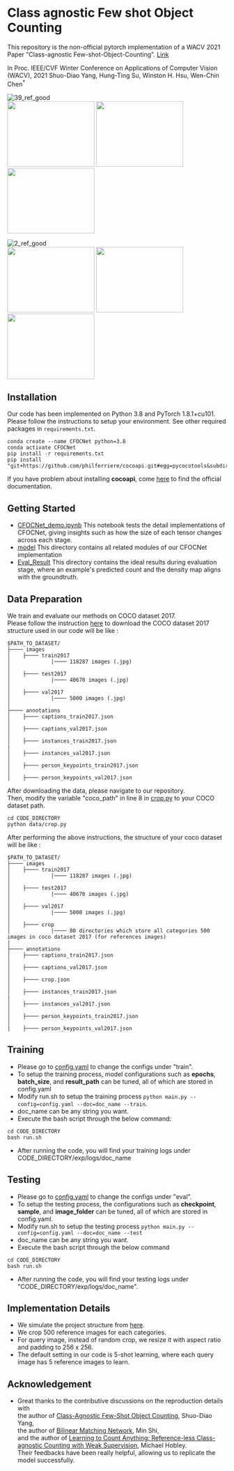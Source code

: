 # Class agnostic Few shot Object Counting

This repository is the non-official pytorch implementation of a WACV 2021 Paper "Class-agnostic Few-shot-Object-Counting". [Link](https://openaccess.thecvf.com/content/WACV2021/papers/Yang_Class-Agnostic_Few-Shot_Object_Counting_WACV_2021_paper.pdf)

In Proc. IEEE/CVF Winter Conference on Applications of Computer Vision (WACV), 2021
Shuo-Diao Yang, Hung-Ting Su, Winston H. Hsu, Wen-Chin Chen<sup>*</sup>

![39_ref_good](https://user-images.githubusercontent.com/76461262/181033357-71dc9a34-7a78-4410-81d6-4dc7d74bedfd.png) </br>
<img src="https://user-images.githubusercontent.com/76461262/181033299-cda225d3-c964-4327-9d13-bdbdaa296af3.png" width="200" height="150" /> <img src="https://user-images.githubusercontent.com/76461262/181033407-cb571edc-cb2f-4f1a-9127-fb74cafc933c.png" width="200" height="150" /> <img src="https://user-images.githubusercontent.com/76461262/181033455-84efbbea-0656-4e47-b281-34e3eeb14482.png" width="200" height="150" /> </br>

![2_ref_good](https://user-images.githubusercontent.com/76461262/181036373-715da5ae-e150-4980-92e7-3434146e40e8.png) </br>
<img src="https://user-images.githubusercontent.com/76461262/181036450-ee30acc9-1521-4dd1-b5c3-562308dc7f8d.png" width="200" height="150" /> <img src="https://user-images.githubusercontent.com/76461262/181036669-6d0b78b4-8447-4f8c-9ac6-821351bc4f0b.png" width="200" height="150" /> <img src="https://user-images.githubusercontent.com/76461262/181036720-a7539696-bd5f-4886-aff6-4a343d390276.png" width="200" height="150" /> </br>

## Installation
Our code has been implemented on Python 3.8 and PyTorch 1.8.1+cu101. Please follow the instructions to setup your environment. See other required packages in `requirements.txt`.
````
conda create --name CFOCNet python=3.8
conda activate CFOCNet
pip install -r requirements.txt
pip install "git+https://github.com/philferriere/cocoapi.git#egg=pycocotools&subdirectory=PythonAPI"
````
If you have problem about installing **cocoapi**, come [here](https://github.com/philferriere/cocoapi) to find the official documentation.
## Getting Started
* [CFOCNet_demo.ipynb](CFOCNet_demo.ipynb) This notebook tests the detail implementations of CFOCNet, giving insights such as how the size of each tensor changes across each stage.
* [model](model) This directory contains all related modules of our CFOCNet implementation
* [Eval_Result](Eval_Result) This directory contains the ideal results during evaluation stage, where an example's predicted count and the density map aligns with the groundtruth.
## Data Preparation
We train and evaluate our methods on COCO dataset 2017. </br>
Please follow the instruction [here](https://gist.github.com/mkocabas/a6177fc00315403d31572e17700d7fd9) to download the COCO dataset 2017 </br>
structure used in our code will be like : </br>
````
$PATH_TO_DATASET/
├──── images
│    ├──── train2017
│             |──── 118287 images (.jpg)
│
│    ├──── test2017
│             |──── 40670 images (.jpg)
│
│    ├──── val2017
│             |──── 5000 images (.jpg)
│
├──── annotations
│    ├──── captions_train2017.json
│
│    ├──── captions_val2017.json
│
│    ├──── instances_train2017.json
|
│    ├──── instances_val2017.json
│
│    ├──── person_keypoints_train2017.json
│
│    ├──── person_keypoints_val2017.json
````
After downloading the data, please navigate to our repository. </br>
Then, modify the variable "coco_path" in line 8  in [crop.py](data/crop.py) to your COCO dataset path.
````
cd CODE_DIRECTORY
python data/crop.py
````
After performing the above instructions, the structure of your coco dataset will be like : </br>
````
$PATH_TO_DATASET/
├──── images
│    ├──── train2017
│             |──── 118287 images (.jpg)
│
│    ├──── test2017
│             |──── 40670 images (.jpg)
│
│    ├──── val2017
│             |──── 5000 images (.jpg)
│
│    ├──── crop
│             |──── 80 directories which store all categories 500 images in coco dataset 2017 (for references images)
│
├──── annotations
│    ├──── captions_train2017.json
│
│    ├──── captions_val2017.json
│
│    ├──── crop.json
│
│    ├──── instances_train2017.json
|
│    ├──── instances_val2017.json
│
│    ├──── person_keypoints_train2017.json
│
│    ├──── person_keypoints_val2017.json

````

## Training
* Please go to [config.yaml](configs/config.yaml) to change the configs under "train". </br>
* To setup the training process, model configurations such as **epochs**, **batch_size**, and **result_path** can be tuned, all of which are stored in config.yaml</br>
* Modify run.sh to setup the training process ```python main.py --config=config.yaml --doc=doc_name --train```.
* doc_name can be any string you want.
* Execute the bash script through the below command:
````
cd CODE_DIRECTORY
bash run.sh
````
* After running the code, you will find your training logs under CODE_DIRECTORY/exp/logs/doc_name

## Testing
* Please go to [config.yaml](configs/config.yaml) to change the configs under "eval". </br>
* To setup the testing process, the configurations such as **checkpoint**, **sample**, and **image_folder** can be tuned, all of which are stored in config.yaml. </br>
* Modify run.sh to setup the testing process ```python main.py --config=config.yaml --doc=doc_name --test```
* doc_name can be any string you want.
* Execute the bash script through the below command
````
cd CODE_DIRECTORY
bash run.sh
````
* After running the code, you will find your testing logs under "CODE_DIRECTORY/exp/logs/doc_name".

## Implementation Details
* We simulate the project structure from [here](https://github.com/ermongroup/ncsnv2).
* We crop 500 reference images for each categories.
* For query image, instead of random crop, we resize it with aspect ratio and padding to 256 x 256.
* The default setting in our code is 5-shot learning, where each query image has 5 reference images to learn. 

## Acknowledgement
* Great thanks to the contributive discussions on the reproduction details with </br>
the author of [Class-Agnostic Few-Shot Object Counting](https://openaccess.thecvf.com/content/WACV2021/html/Yang_Class-Agnostic_Few-Shot_Object_Counting_WACV_2021_paper.html), Shuo-Diao Yang, </br>
the author of [Bilinear Matching Network](https://arxiv.org/abs/2203.08354), Min Shi, </br>
and the author of [Learning to Count Anything: Reference-less Class-agnostic Counting with Weak Supervision](https://arxiv.org/abs/2205.10203), Michael Hobley. </br> Their feedbacks have been really helpful, allowing us to replicate the model successfully. 
